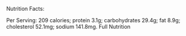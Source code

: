 Nutrition Facts:

Per Serving: 
209 calories; 
protein 3.1g; 
carbohydrates 29.4g; 
fat 8.9g; 
cholesterol 52.1mg; 
sodium 141.8mg. 
Full Nutrition
